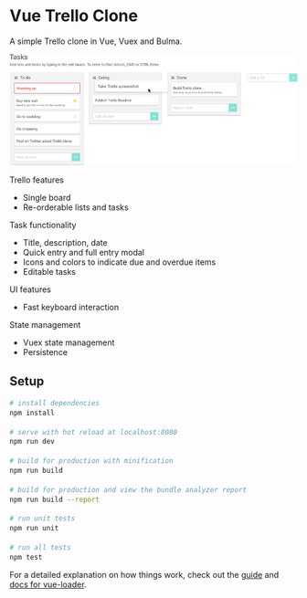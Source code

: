 # Vue Trello Clone

A simple Trello clone in Vue, Vuex and Bulma.

![screenshot](docs/screenshot.png)

Trello features

- Single board
- Re-orderable lists and tasks

Task functionality

- Title, description, date
- Quick entry and full entry modal
- Icons and colors to indicate due and overdue items
- Editable tasks

UI features

- Fast keyboard interaction

State management

- Vuex state management
- Persistence


## Setup

``` bash
# install dependencies
npm install

# serve with hot reload at localhost:8080
npm run dev

# build for production with minification
npm run build

# build for production and view the bundle analyzer report
npm run build --report

# run unit tests
npm run unit

# run all tests
npm test
```

For a detailed explanation on how things work, check out the [guide](http://vuejs-templates.github.io/webpack/) and [docs for vue-loader](http://vuejs.github.io/vue-loader).
